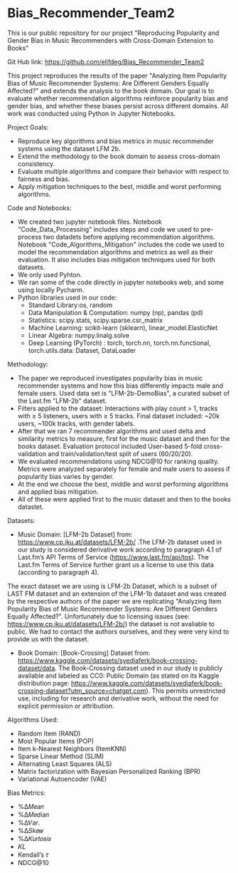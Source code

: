 # Bias_Recommender_Team2
This is our public repository for our project "Reproducing Popularity and Gender Bias in Music Recommenders with Cross-Domain Extension to Books"

Git Hub link: https://github.com/elifdeg/Bias_Recommender_Team2

This project reproduces the results of the paper "Analyzing Item Popularity Bias of Music Recommender Systems: Are Different Genders Equally Affected?" and extends the analysis to the book domain. Our goal is to evaluate whether recommendation algorithms reinforce popularity bias and gender bias, and whether these biases persist across different domains. All work was conducted using Python in Jupyter Notebooks.

Project Goals: 
- Reproduce key algorithms and bias metrics in music recommender systems using the dataset LFM 2b.
- Extend the methodology to the book domain to assess cross-domain consistency.
- Evaluate multiple algorithms and compare their behavior with respect to fairness and bias.
- Apply mitigation techniques to the best, middle and worst performing algorithms.

Code and Notebooks:
- We created two jupyter notebook files. Notebook "Code_Data_Processing" includes steps and code we used to pre-process two datadets before applying recommendation algorithms. Notebook "Code_Algorithms_Mitigation" includes the code we used to model the recommendation algorithms and metrics as well as their evaluation. It also includes bias mitigation techniques used for both datasets.
- We only used Pyhton.
- We ran some of the code directly in jupyter notebooks web, and some using locally Pycharm.  
- Python libraries used in our code:
    - Standard Library:os, random
    - Data Manipulation & Computation: numpy (np), pandas (pd)
    - Statistics: scipy.stats, scipy.sparse.csr_matrix
    - Machine Learning: scikit-learn (sklearn), linear_model.ElasticNet
    - Linear Algebra: numpy.linalg.solve
    - Deep Learning (PyTorch) : torch, torch.nn, torch.nn.functional, torch.utils.data: Dataset, DataLoader

Methodology:
- The paper we reproduced investigates popularity bias in music recommender systems and how this bias differently impacts male and female users. Used data set is "LFM-2b-DemoBias", a curated subset of the Last.fm "LFM-2b" dataset.
- Filters applied to the dataset: Interactions with play count > 1, tracks with ≥ 5 listeners, users with ≥ 5 tracks. Final dataset included: ~20k users, ~100k tracks, with gender labels.
- After that we ran 7 recommender algorithms and used delta and similarity metrics to measure, first for the music dataset and then for the books dataset. Evaluation protocol included User-based 5-fold cross-validation and train/validation/test split of users (60/20/20).
-  We evaluated recommendations using NDCG@10 for ranking quality. Metrics were analyzed separately for female and male users to assess if popularity bias varies by gender.
-  At the end we choose the best, middle and worst performing algorithms and applied bias mitigation.
-  All of these were applied first to the music dataset and then to the books datastet.

Datasets: 
- Music Domain: [LFM-2b Dataset] from: https://www.cp.jku.at/datasets/LFM-2b/ .The LFM-2b dataset used in our study is considered derivative work according to paragraph 4.1 of Last.fm’s API Terms of Service (https://www.last.fm/api/tos). The Last.fm Terms of Service further grant us a license to use this data (according to paragraph 4).

The exact dataset we are using is LFM-2b Dataset, which is a subset of LAST FM dataset and an extension of the LFM-1b dataset and was created by the respective authors of the paper we are replicating "Analyzing Item Popularity Bias of Music Recommender Systems: Are Different Genders Equally Affected?". Unfortunately due to licensing issues (see: https://www.cp.jku.at/datasets/LFM-2b/) the dataset is not avaliable to public. We had to contact the authors ourselves, and they were very kind to provide us with the dataset.

- Book Domain: [Book-Crossing] Dataset from: https://www.kaggle.com/datasets/syedjaferk/book-crossing-dataset/data. The Book-Crossing dataset used in our study is publicly available and labeled as CC0: Public Domain (as stated on its Kaggle distribution page: https://www.kaggle.com/datasets/syedjaferk/book-crossing-dataset?utm_source=chatgpt.com). This permits unrestricted use, including for research and derivative work, without the need for explicit permission or attribution.

Algorithms Used:
- Random Item (RAND)
- Most Popular Items (POP)
- Item k-Nearest Neighbors (ItemKNN)
- Sparse Linear Method (SLIM)
- Alternating Least Squares (ALS)
- Matrix factorization with Bayesian Personalized Ranking (BPR)
- Variational Autoencoder (VAE)

Bias Metrics: 
- %Δ𝑀𝑒𝑎𝑛 
- %Δ𝑀𝑒𝑑𝑖𝑎𝑛 
- %Δ𝑉𝑎𝑟. 
- %Δ𝑆𝑘𝑒𝑤 
- %Δ𝐾𝑢𝑟𝑡𝑜𝑠𝑖𝑠 
- 𝐾𝐿 
- Kendall’s 𝜏 
- NDCG@10




